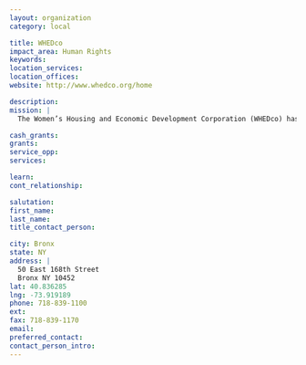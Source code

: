 ```yaml
---
layout: organization
category: local

title: WHEDco
impact_area: Human Rights
keywords: 
location_services: 
location_offices: 
website: http://www.whedco.org/home

description: 
mission: |
  The Women’s Housing and Economic Development Corporation (WHEDco) has worked for nearly twenty years to build a more beautiful, equitable and economically vibrant Bronx. We reach over 30,000 people annually through energy-efficient, healthy and affordable homes, early childhood education and youth development, family support, home-based childcare microenterprise and food business incubation. 

cash_grants: 
grants: 
service_opp: 
services: 

learn: 
cont_relationship: 

salutation: 
first_name: 
last_name: 
title_contact_person: 

city: Bronx
state: NY
address: |
  50 East 168th Street  
  Bronx NY 10452
lat: 40.836285
lng: -73.919189
phone: 718-839-1100
ext: 
fax: 718-839-1170
email: 
preferred_contact: 
contact_person_intro: 
---
```

